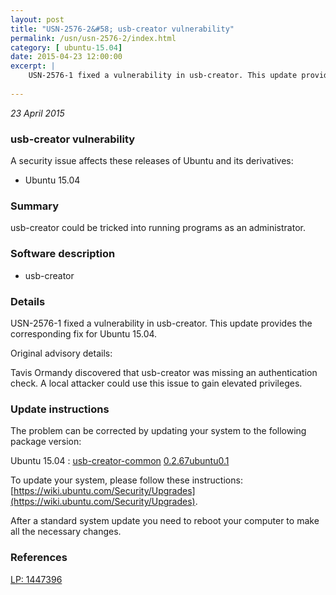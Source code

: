 ```yaml
---
layout: post
title: "USN-2576-2&#58; usb-creator vulnerability"
permalink: /usn/usn-2576-2/index.html
category: [ ubuntu-15.04]
date: 2015-04-23 12:00:00
excerpt: |
    USN-2576-1 fixed a vulnerability in usb-creator. This update provides the corresponding fix for Ubuntu 15.04.
    
--- 
```

 
 

*23 April 2015*

### usb-creator vulnerability

A security issue affects these releases of Ubuntu and its derivatives:

* Ubuntu 15.04

### Summary

usb-creator could be tricked into running programs as an administrator. 

### Software description

* usb-creator 

### Details

USN-2576-1 fixed a vulnerability in usb-creator. This update provides the corresponding fix for Ubuntu 15.04.

Original advisory details:

 Tavis Ormandy discovered that usb-creator was missing an authentication check. A local attacker could use this issue to gain elevated privileges. 

### Update instructions

The problem can be corrected by updating your system to the following package version:

Ubuntu 15.04
 : [usb-creator-common](https://launchpad.net/ubuntu/+source/usb-creator) <span> [0.2.67ubuntu0.1](https://launchpad.net/ubuntu/+source/usb-creator/0.2.67ubuntu0.1) </span> 

To update your system, please follow these instructions: [https://wiki.ubuntu.com/Security/Upgrades](https://wiki.ubuntu.com/Security/Upgrades).

After a standard system update you need to reboot your computer to make all the necessary changes. 

### References

 
 [LP: 1447396](https://launchpad.net/bugs/1447396)
 

